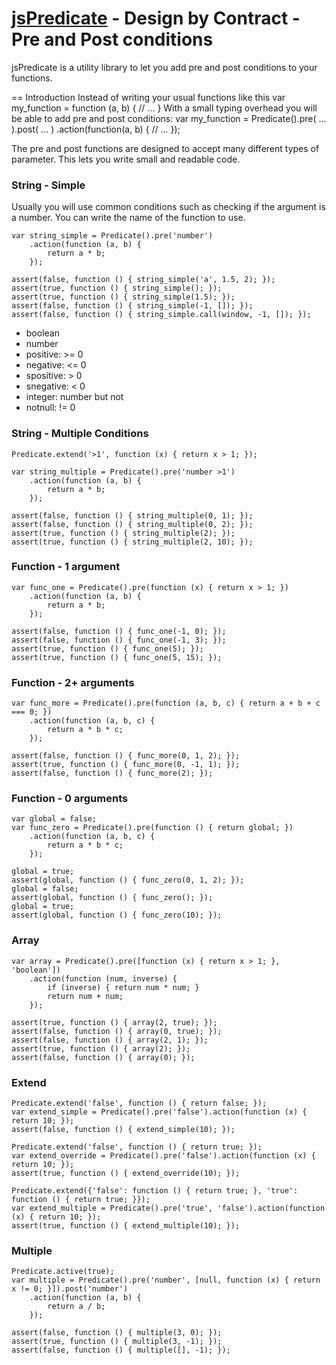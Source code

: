 [jsPredicate](http://blog.vjeux.com/) - Design by Contract - Pre and Post conditions
================================

jsPredicate is a utility library to let you add pre and post conditions to your functions.

== Introduction
Instead of writing your usual functions like this
	var my_function = function (a, b) {
	  // ...
	}
With a small typing overhead you will be able to add pre and post conditions:
	var my_function = Predicate().pre( ... ).post( ... )
		.action(function(a, b) {
			// ...
		});

The pre and post functions are designed to accept many different types of parameter. This lets you write small and readable code.

### String - Simple
Usually you will use common conditions such as checking if the argument is a number. You can write the name of the function to use.

	var string_simple = Predicate().pre('number')
		.action(function (a, b) {
			return a * b;
		});

	assert(false, function () { string_simple('a', 1.5, 2); });
	assert(true, function () { string_simple(); });
	assert(true, function () { string_simple(1.5); });
	assert(false, function () { string_simple(-1, []); });
	assert(false, function () { string_simple.call(window, -1, []); });

* boolean
* number
* positive: >= 0
* negative: <= 0
* spositive: > 0
* snegative: < 0
* integer: number but not 
* notnull: != 0


### String - Multiple Conditions

	Predicate.extend('>1', function (x) { return x > 1; });

	var string_multiple = Predicate().pre('number >1')
		.action(function (a, b) {
			return a * b;
		});

	assert(false, function () { string_multiple(0, 1); });
	assert(false, function () { string_multiple(0, 2); });
	assert(true, function () { string_multiple(2); });
	assert(true, function () { string_multiple(2, 10); });


### Function - 1 argument

	var func_one = Predicate().pre(function (x) { return x > 1; })
		.action(function (a, b) {
			return a * b;
		});

	assert(false, function () { func_one(-1, 0); });
	assert(false, function () { func_one(-1, 3); });
	assert(true, function () { func_one(5); });
	assert(true, function () { func_one(5, 15); });


### Function - 2+ arguments

	var func_more = Predicate().pre(function (a, b, c) { return a + b + c === 0; })
		.action(function (a, b, c) {
			return a * b * c;
		});

	assert(false, function () { func_more(0, 1, 2); });
	assert(true, function () { func_more(0, -1, 1); });
	assert(false, function () { func_more(2); });


### Function - 0 arguments

	var global = false;
	var func_zero = Predicate().pre(function () { return global; })
		.action(function (a, b, c) {
			return a * b * c;
		});

	global = true;
	assert(global, function () { func_zero(0, 1, 2); });
	global = false;
	assert(global, function () { func_zero(); });
	global = true;
	assert(global, function () { func_zero(10); });

### Array

	var array = Predicate().pre([function (x) { return x > 1; }, 'boolean'])
		.action(function (num, inverse) {
			if (inverse) { return num * num; }
			return num + num;
		});

	assert(true, function () { array(2, true); });
	assert(false, function () { array(0, true); });
	assert(false, function () { array(2, 1); });
	assert(true, function () { array(2); });
	assert(false, function () { array(0); });


### Extend

	Predicate.extend('false', function () { return false; });
	var extend_simple = Predicate().pre('false').action(function (x) { return 10; });
	assert(false, function () { extend_simple(10); });

	Predicate.extend('false', function () { return true; });
	var extend_override = Predicate().pre('false').action(function (x) { return 10; });
	assert(true, function () { extend_override(10); });

	Predicate.extend({'false': function () { return true; }, 'true': function () { return true; }});
	var extend_multiple = Predicate().pre('true', 'false').action(function (x) { return 10; });
	assert(true, function () { extend_multiple(10); });


### Multiple

	Predicate.active(true);
	var multiple = Predicate().pre('number', [null, function (x) { return x != 0; }]).post('number')
		.action(function (a, b) {
			return a / b;
		});

	assert(false, function () { multiple(3, 0); });
	assert(true, function () { multiple(3, -1); });
	assert(false, function () { multiple([], -1); });
